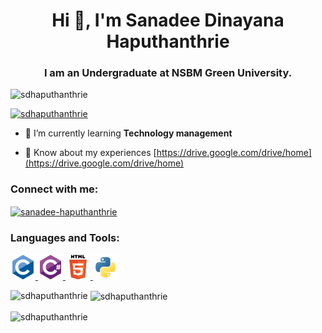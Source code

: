 <h1 align="center">Hi 👋, I'm Sanadee Dinayana Haputhanthrie</h1>
<h3 align="center">I am an Undergraduate at NSBM Green University.</h3>

<p align="left"> <img src="https://komarev.com/ghpvc/?username=sdhaputhanthrie&label=Profile%20views&color=0e75b6&style=flat" alt="sdhaputhanthrie" /> </p>

<p align="left"> <a href="https://github.com/ryo-ma/github-profile-trophy"><img src="https://github-profile-trophy.vercel.app/?username=sdhaputhanthrie" alt="sdhaputhanthrie" /></a> </p>

- 🌱 I’m currently learning **Technology management**

- 📄 Know about my experiences [https://drive.google.com/drive/home](https://drive.google.com/drive/home)

<h3 align="left">Connect with me:</h3>
<p align="left">
<a href="https://linkedin.com/in/sanadee-haputhanthrie" target="blank"><img align="center" src="https://raw.githubusercontent.com/rahuldkjain/github-profile-readme-generator/master/src/images/icons/Social/linked-in-alt.svg" alt="sanadee-haputhanthrie" height="30" width="40" /></a>
</p>

<h3 align="left">Languages and Tools:</h3>
<p align="left"> <a href="https://www.cprogramming.com/" target="_blank" rel="noreferrer"> <img src="https://raw.githubusercontent.com/devicons/devicon/master/icons/c/c-original.svg" alt="c" width="40" height="40"/> </a> <a href="https://www.w3schools.com/cs/" target="_blank" rel="noreferrer"> <img src="https://raw.githubusercontent.com/devicons/devicon/master/icons/csharp/csharp-original.svg" alt="csharp" width="40" height="40"/> </a> <a href="https://www.w3.org/html/" target="_blank" rel="noreferrer"> <img src="https://raw.githubusercontent.com/devicons/devicon/master/icons/html5/html5-original-wordmark.svg" alt="html5" width="40" height="40"/> </a> <a href="https://www.python.org" target="_blank" rel="noreferrer"> <img src="https://raw.githubusercontent.com/devicons/devicon/master/icons/python/python-original.svg" alt="python" width="40" height="40"/> </a> </p>

<p><img align="left" src="https://github-readme-stats.vercel.app/api/top-langs?username=sdhaputhanthrie&show_icons=true&locale=en&layout=compact" alt="sdhaputhanthrie" /></p>

<p>&nbsp;<img align="center" src="https://github-readme-stats.vercel.app/api?username=sdhaputhanthrie&show_icons=true&locale=en" alt="sdhaputhanthrie" /></p>

<p><img align="center" src="https://github-readme-streak-stats.herokuapp.com/?user=sdhaputhanthrie&" alt="sdhaputhanthrie" /></p>


